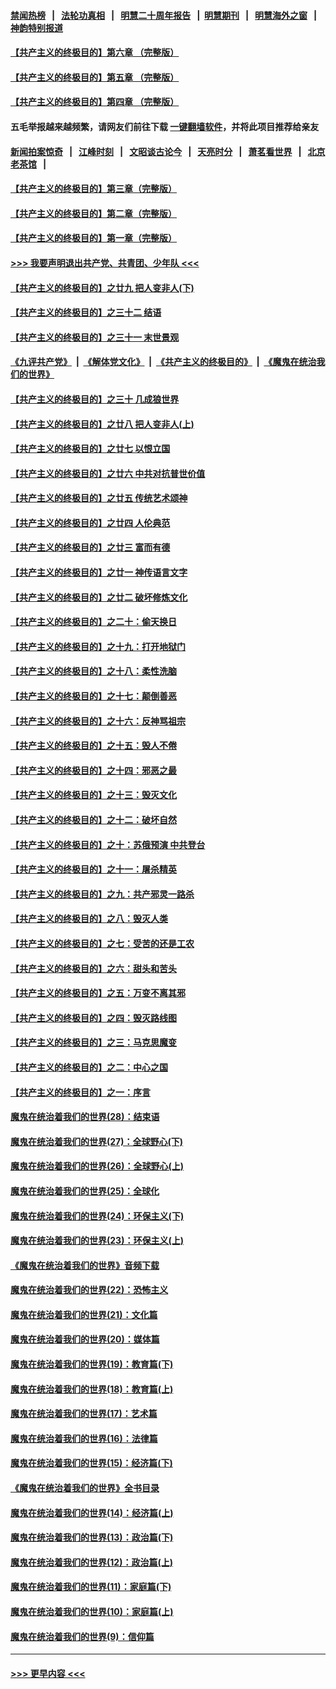 #### [禁闻热榜](热点新闻.md?=0)  &nbsp;&nbsp;|&nbsp;&nbsp; [法轮功真相](https://github.com/gfw-breaker/truth/blob/master/README.md?=0) &nbsp;&nbsp;|&nbsp;&nbsp; [明慧二十周年报告](https://github.com/gfw-breaker/mh-reports/blob/master/README.md?=0) &nbsp;&nbsp;|&nbsp;&nbsp;[明慧期刊](https://github.com/gfw-breaker/mh-qikan) &nbsp;&nbsp;|&nbsp;&nbsp; [明慧海外之窗](https://github.com/gfw-breaker/mh-news/blob/master/README.md?=0) &nbsp;&nbsp;|&nbsp;&nbsp; [神韵特别报道](https://github.com/gfw-breaker/mh-news/blob/master/shenyun.md?=0)
#### [【共产主义的终极目的】第六章 （完整版）](../pages/nsc422/n11428913.md?t=03130002) 
#### [【共产主义的终极目的】第五章 （完整版）](../pages/nsc422/n11428912.md?t=03130002) 
#### [【共产主义的终极目的】第四章 （完整版）](../pages/nsc422/n11428907.md?t=03130002) 
#### 五毛举报越来越频繁，请网友们前往下载 [一键翻墙软件](https://github.com/gfw-breaker/ssr-accounts)，并将此项目推荐给亲友
#### [新闻拍案惊奇](https://github.com/gfw-breaker/banned-news/blob/master/pages/link4.md) &nbsp;&nbsp;|&nbsp;&nbsp; [江峰时刻](https://github.com/gfw-breaker/banned-news/blob/master/pages/link4.md) &nbsp;&nbsp;|&nbsp;&nbsp; [文昭谈古论今](https://github.com/gfw-breaker/banned-news/blob/master/pages/link4.md) &nbsp;&nbsp;|&nbsp;&nbsp; [天亮时分](https://github.com/gfw-breaker/banned-news/blob/master/pages/link4.md) &nbsp;&nbsp;|&nbsp;&nbsp; [萧茗看世界](https://github.com/gfw-breaker/banned-news/blob/master/pages/link4.md) &nbsp;&nbsp;|&nbsp;&nbsp; [北京老茶馆](https://github.com/gfw-breaker/banned-news/blob/master/pages/link4.md) &nbsp;&nbsp;|&nbsp;&nbsp; 
#### [【共产主义的终极目的】第三章（完整版）](../pages/nsc422/n11428848.md?t=03130002) 
#### [【共产主义的终极目的】第二章（完整版）](../pages/nsc422/n11428831.md?t=03130002) 
#### [【共产主义的终极目的】第一章（完整版）](../pages/nsc422/n11417651.md?t=03130002) 
#### [>>> 我要声明退出共产党、共青团、少年队 <<<](https://github.com/begood0513/goodnews/blob/master/quit/letter.md) 
#### [【共产主义的终极目的】之廿九 把人变非人(下)](../pages/nsc422/n11344140.md?t=03130002) 
#### [【共产主义的终极目的】之三十二 结语](../pages/nsc422/n11360535.md?t=03130002) 
#### [【共产主义的终极目的】之三十一 末世景观](../pages/nsc422/n11351129.md?t=03130002) 
#### [《九评共产党》](https://github.com/begood0513/9ping.md/blob/master/README.md) &nbsp;|&nbsp; [《解体党文化》](../../../../jtdwh.md/blob/master/README.md)  &nbsp;|&nbsp; [《共产主义的终极目的》](../../../../gczydzjmd.md/blob/master/README.md) &nbsp;|&nbsp; [《魔鬼在统治我们的世界》](../../../../mgztzwmdsj.md/blob/master/README.md) 
#### [【共产主义的终极目的】之三十 几成狼世界](../pages/nsc422/n11348280.md?t=03130002) 
#### [【共产主义的终极目的】之廿八 把人变非人(上)](../pages/nsc422/n11340492.md?t=03130002) 
#### [【共产主义的终极目的】之廿七 以恨立国](../pages/nsc422/n11336944.md?t=03130002) 
#### [【共产主义的终极目的】之廿六 中共对抗普世价值](../pages/nsc422/n11324785.md?t=03130002) 
#### [【共产主义的终极目的】之廿五 传统艺术颂神](../pages/nsc422/n11296396.md?t=03130002) 
#### [【共产主义的终极目的】之廿四 人伦典范](../pages/nsc422/n11296397.md?t=03130002) 
#### [【共产主义的终极目的】之廿三 富而有德](../pages/nsc422/n11283598.md?t=03130002) 
#### [【共产主义的终极目的】之廿一 神传语言文字](../pages/nsc422/n11263265.md?t=03130002) 
#### [【共产主义的终极目的】之廿二 破坏修炼文化](../pages/nsc422/n11245728.md?t=03130002) 
#### [【共产主义的终极目的】之二十：偷天换日](../pages/nsc422/n11238846.md?t=03130002) 
#### [【共产主义的终极目的】之十九：打开地狱门](../pages/nsc422/n11206376.md?t=03130002) 
#### [【共产主义的终极目的】之十八：柔性洗脑](../pages/nsc422/n11199994.md?t=03130002) 
#### [【共产主义的终极目的】之十七：颠倒善恶](../pages/nsc422/n11179782.md?t=03130002) 
#### [【共产主义的终极目的】之十六：反神骂祖宗](../pages/nsc422/n11166798.md?t=03130002) 
#### [【共产主义的终极目的】之十五：毁人不倦](../pages/nsc422/n11166792.md?t=03130002) 
#### [【共产主义的终极目的】之十四：邪恶之最](../pages/nsc422/n11150249.md?t=03130002) 
#### [【共产主义的终极目的】之十三：毁灭文化](../pages/nsc422/n11135227.md?t=03130002) 
#### [【共产主义的终极目的】之十二：破坏自然](../pages/nsc422/n11135214.md?t=03130002) 
#### [【共产主义的终极目的】之十：苏俄预演 中共登台](../pages/nsc422/n11118424.md?t=03130002) 
#### [【共产主义的终极目的】之十一：屠杀精英](../pages/nsc422/n11118442.md?t=03130002) 
#### [【共产主义的终极目的】之九：共产邪灵一路杀](../pages/nsc422/n11114139.md?t=03130002) 
#### [【共产主义的终极目的】之八：毁灭人类](../pages/nsc422/n11108503.md?t=03130002) 
#### [【共产主义的终极目的】之七：受苦的还是工农](../pages/nsc422/n11101809.md?t=03130002) 
#### [【共产主义的终极目的】之六：甜头和苦头](../pages/nsc422/n11096971.md?t=03130002) 
#### [【共产主义的终极目的】之五：万变不离其邪](../pages/nsc422/n11091285.md?t=03130002) 
#### [【共产主义的终极目的】之四：毁灭路线图](../pages/nsc422/n11086284.md?t=03130002) 
#### [【共产主义的终极目的】之三：马克思魔变](../pages/nsc422/n11061941.md?t=03130002) 
#### [【共产主义的终极目的】之二：中心之国](../pages/nsc422/n11047728.md?t=03130002) 
#### [【共产主义的终极目的】之一：序言](../pages/nsc422/n11086077.md?t=03130002) 
#### [魔鬼在统治着我们的世界(28)：结束语](../pages/nsc422/n10936246.md?t=03130002) 
#### [魔鬼在统治着我们的世界(27)：全球野心(下)](../pages/nsc422/n10928319.md?t=03130002) 
#### [魔鬼在统治着我们的世界(26)：全球野心(上)](../pages/nsc422/n10900318.md?t=03130002) 
#### [魔鬼在统治着我们的世界(25)：全球化](../pages/nsc422/n10788205.md?t=03130002) 
#### [魔鬼在统治着我们的世界(24)：环保主义(下)](../pages/nsc422/n10695307.md?t=03130002) 
#### [魔鬼在统治着我们的世界(23)：环保主义(上)](../pages/nsc422/n10688613.md?t=03130002) 
#### [《魔鬼在统治着我们的世界》音频下载](../pages/nsc422/n10635553.md?t=03130002) 
#### [魔鬼在统治着我们的世界(22)：恐怖主义](../pages/nsc422/n10614727.md?t=03130002) 
#### [魔鬼在统治着我们的世界(21)：文化篇](../pages/nsc422/n10597706.md?t=03130002) 
#### [魔鬼在统治着我们的世界(20)：媒体篇](../pages/nsc422/n10586579.md?t=03130002) 
#### [魔鬼在统治着我们的世界(19)：教育篇(下)](../pages/nsc422/n10564808.md?t=03130002) 
#### [魔鬼在统治着我们的世界(18)：教育篇(上)](../pages/nsc422/n10526970.md?t=03130002) 
#### [魔鬼在统治着我们的世界(17)：艺术篇](../pages/nsc422/n10499093.md?t=03130002) 
#### [魔鬼在统治着我们的世界(16)：法律篇](../pages/nsc422/n10485969.md?t=03130002) 
#### [魔鬼在统治着我们的世界(15)：经济篇(下)](../pages/nsc422/n10469975.md?t=03130002) 
#### [《魔鬼在统治着我们的世界》全书目录](../pages/nsc422/n10464261.md?t=03130002) 
#### [魔鬼在统治着我们的世界(14)：经济篇(上)](../pages/nsc422/n10457370.md?t=03130002) 
#### [魔鬼在统治着我们的世界(13)：政治篇(下)](../pages/nsc422/n10448270.md?t=03130002) 
#### [魔鬼在统治着我们的世界(12)：政治篇(上)](../pages/nsc422/n10444576.md?t=03130002) 
#### [魔鬼在统治着我们的世界(11)：家庭篇(下)](../pages/nsc422/n10440961.md?t=03130002) 
#### [魔鬼在统治着我们的世界(10)：家庭篇(上)](../pages/nsc422/n10435448.md?t=03130002) 
#### [魔鬼在统治着我们的世界(9)：信仰篇](../pages/nsc422/n10432159.md?t=03130002) 

----
#### [ >>> 更早内容 <<< ](../indexes/nsc422-earlier.md)
